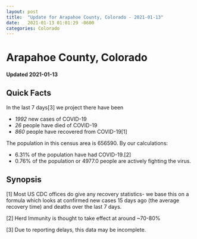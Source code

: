 ```yaml
---
layout: post
title:  "Update for Arapahoe County, Colorado - 2021-01-13"
date:   2021-01-13 01:01:29 -0600
categories: Colorado
---
```


# Arapahoe County, Colorado
#### Updated 2021-01-13

## Quick Facts

In the last 7 days[3] we project there have been
- *1992* new cases of COVID-19
- *26* people have died of COVID-19
- *860* people have recovered from COVID-19[1]

The population in this census area is 656590. By our calculations:
- 6.31% of the population have had COVID-19.[2]
- 0.76% of the population or 4977.0 people are actively fighting the virus.

## Synopsis




[1] Most US CDC offices do give any recovery statistics- we base this on a formula which looks at confirmed new cases
15 days ago (the average recovery time) and deaths over the last 7 days.

[2] Herd Immunity is thought to take effect at around ~70-80%

[3] Due to reporting delays, this data may be incomplete.
 
    